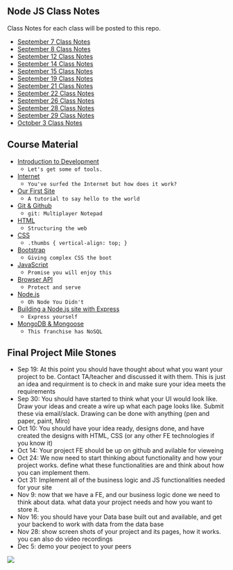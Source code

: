 ## Node JS Class Notes

Class Notes for each class will be posted to this repo. 

- [September 7 Class Notes](https://github.com/aria-mdr/Node-JS-Class-Notes/tree/main/Sep-7)
- [September 8 Class Notes](https://github.com/aria-mdr/Sep8-Class-Notes/tree/main/Sep-8)
- [September 12 Class Notes](https://github.com/aria-mdr/Sep8-Class-Notes/tree/main/Sep-12)
- [September 14 Class Notes](https://github.com/aria-mdr/Sep8-Class-Notes/tree/main/Sep-14)
- [September 15 Class Notes](https://github.com/aria-mdr/Sep8-Class-Notes/tree/main/Sep-15)
- [September 19 Class Notes](https://github.com/aria-mdr/Sep8-Class-Notes/tree/main/Sep-19)
- [September 21 Class Notes](https://github.com/aria-mdr/Sep8-Class-Notes/tree/main/Sep-21)
- [September 22 Class Notes](https://github.com/aria-mdr/Sep8-Class-Notes/tree/main/Sep-22)
- [September 26 Class Notes](https://github.com/aria-mdr/Sep8-Class-Notes/tree/main/Sep-26)
- [September 28 Class Notes](https://github.com/aria-mdr/Sep8-Class-Notes/tree/main/Sep-28)
- [September 29 Class Notes](https://github.com/aria-mdr/Sep8-Class-Notes/tree/main/Sep-29)
- [October 3 Class Notes](https://github.com/aria-mdr/Sep8-Class-Notes/tree/main/Oct-3)


## Course Material 

* [Introduction to Development](intro.md)
  * `Let's get some of tools.`
* [Internet](internet.md)
  * `You've surfed the Internet but how does it work?`
* [Our First Site](first-site.md)
  * `A tutorial to say hello to the world`
* [Git & Github](git.md)
  * `git: Multiplayer Notepad`
* [HTML](html.md)
  * `Structuring the web`
* [CSS](css.md)
  * `.thumbs { vertical-align: top; }`
* [Bootstrap](bootstrap.md)
  * `Giving complex CSS the boot`
* [JavaScript](javascript.md)
  * `Promise you will enjoy this`
* [Browser API](browserapi.md)
  * `Protect and serve`
* [Node.js](nodejs.md)
  * `Oh Node You Didn't`
* [Building a Node.js site with Express](buildingsite.md)
  * `Express yourself`
* [MongoDB & Mongoose](mongodb.md)
  * `This franchise has NoSQL`

## Final Project Mile Stones 

- Sep 19: At this point you should have thought about what you want your project to be. Contact TA/teacher and discussed it with them. This is just an idea and requirment is to check in and make sure your idea meets the requirements
- Sep 30: You should have started to think what your UI would look like. Draw your ideas and create a wire up what each page looks like. Submit these via email/slack. Drawing can be done with anything (pen and paper, paint, Miro)
- Oct 10: You should have your idea ready, designs done, and have created the designs with HTML, CSS (or any other FE technologies if you know it)
- Oct 14: Your project FE should be up on github and avilable for vieweing 
- Oct 24: We now need to start thinking about functionality and how your project works. define what these functionalities are and think about how you can implement them. 
- Oct 31: Implement all of the business logic and JS functionalities needed for your site
- Nov 9: now that we have a FE, and our business logic done we need to think about data. what data your project needs and how you want to store it. 
- Nov 16: you should have your Data base built out and available, and get your backend to work with data from the data base
- Nov 28: show screen shots of your project and its pages, how it works. you can also do video recordings
- Dec 5: demo your peoject to your peers

![](https://github.com/aria-mdr/Sep8-Class-Notes/blob/main/Project-Deadlines.png)
